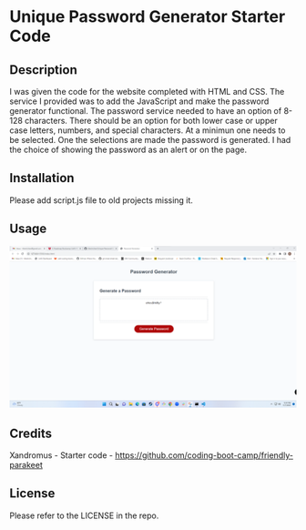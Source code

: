 # Unique Password Generator Starter Code


## Description
I was given the code for the website completed with HTML and CSS. The service I provided was to add the JavaScript and make the password generator functional. The password service needed to have an option of 8-128 characters. There should be an option for both lower case or upper case letters, numbers, and special characters. At a minimun one needs to be selected. One the selections are made the password is generated. I had the choice of showing the password as an alert or on the page. 

## Installation

Please add script.js file to old projects missing it. 

## Usage

![alttext](assets/images/site.png)


## Credits

Xandromus - Starter code - https://github.com/coding-boot-camp/friendly-parakeet

## License

Please refer to the LICENSE in the repo.